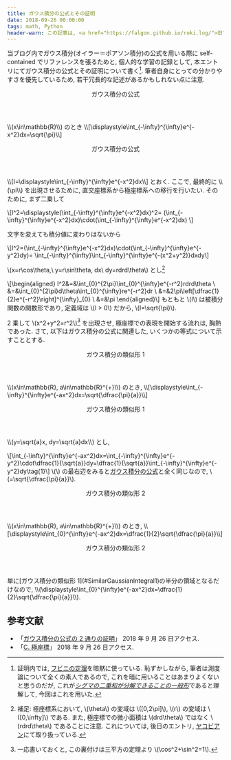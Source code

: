 ```yaml
---
title: ガウス積分の公式とその証明
date: 2018-09-26 00:00:00
tags: math, Python
header-warn: この記事は, <a href="https://falgon.github.io/roki.log/">旧ブログ</a>から移植された記事です. よって, その内容として, <a href="https://falgon.github.io/roki.log/">旧ブログ</a>に依存した文脈が含まれている可能性があります. 予めご了承下さい.
---
```


当ブログ内でガウス積分(オイラー＝ポアソン積分)の公式を用いる際に self-contained でリファレンスを張るためと, 
個人的な学習の記録として, 本エントリにてガウス積分の公式とその証明について書く[^1]$.$
筆者自身にとっての分かりやすさを優先しているため, 若干冗長的な記述があるかもしれない点に注意.

<div class="m-thm">
<header class="m-thm-title"><p><span id="GaussianIntegral">ガウス積分の公式</span></p></header>
<div class="m-thm-content">
  \\(x\in\mathbb{R}\\) のとき \\[\displaystyle\int_{-\infty}^{\infty}e^{-x^2}dx=\sqrt{\pi}\\]
  </div>
</div>

<!--more-->

<div class="m-proof">
<header class="m-proof-title"><p>ガウス積分の公式</p></header>
<div class="m-proof-content">
\\[I=\displaystyle\int_{-\infty}^{\infty}e^{-x^2}dx\\] とおく. 
ここで, 最終的に \\(\pi\\) を出現させるために, 直交座標系から極座標系への移行を行いたい.
そのために, まず二乗して

\\[I^2=\displaystyle(\int_{-\infty}^{\infty}e^{-x^2}dx)^2=
(\int_{-\infty}^{\infty}e^{-x^2}dx)\cdot(\int_{-\infty}^{\infty}e^{-x^2}dx)
\\]

文字を変えても積分値に変わりはないから

\\[I^2=(\int_{-\infty}^{\infty}e^{-x^2}dx)\cdot(\int_{-\infty}^{\infty}e^{-y^2}dy)=
\int_{-\infty}^{\infty}\int_{-\infty}^{\infty}e^{-(x^2+y^2)}dxdy\\]

\\(x=r\cos\theta,\ y=r\sin\theta, dx\ dy=rdrd\theta\\) とし[^2]

\\[\begin{aligned}
I^2&=&\int_{0}^{2\pi}\int_{0}^{\infty}e^{-r^2}rdrd\theta \\
&=&\int_{0}^{2\pi}d\theta\int_{0}^{\infty}re^{-r^2}dr \\
&=&2\pi\left[\dfrac{1}{2}e^{-r^2}\right]^{\infty}_{0} \\
&=&\pi
\end{aligned}\\]
もともと \\(I\\) は被積分関数の関数形であり, 
定義域は \\(I > 0\\) だから, \\(I=\sqrt{\pi}\\). 
</div>
</div>

2 乗して \\(x^2+y^2=r^2\\)[^3] を出現させ, 極座標での表現を開始する流れは, 胸熱であった.
さて, 以下はガウス積分の公式に関連した, いくつかの等式について示すこととする.

<div class="m-thm">
<header class="m-thm-title"><p><span id="SimilarGaussianIntegral1">ガウス積分の類似形 1</span></p></header>
<div class="m-thm-content">
  \\(x\in\mathbb{R}, a\in\mathbb{R}^{+}\\) のとき, \\[\displaystyle\int_{-\infty}^{\infty}e^{-ax^2}dx=\sqrt{\dfrac{\pi}{a}}\\]
  </div>
</div>

<div class="m-proof">
<header class="m-proof-title"><p>ガウス積分の類似形 1</p></header>
<div class="m-proof-content">
\\(y=\sqrt{a}x, dy=\sqrt{a}dx\\) とし,

\\[\int_{-\infty}^{\infty}e^{-ax^2}dx=\int_{-\infty}^{\infty}e^{-y^2}\cdot\dfrac{1}{\sqrt{a}}dy=\dfrac{1}{\sqrt{a}}\int_{-\infty}^{\infty}e^{-y^2}dy\tag{1}\\]
\\(\\) の最右辺をみると[ガウス積分の公式](#GaussianIntegral)と全く同じなので, \\(=\sqrt{\dfrac{\pi}{a}}\\). 
</div>
</div>

<div class="m-thm">
<header class="m-thm-title"><p><span id="SimilarGaussianIntegral2">ガウス積分の類似形 2</span></p></header>
<div class="m-thm-content">
  \\(x\in\mathbb{R}, a\in\mathbb{R}^{+}\\) のとき, \\[\displaystyle\int_{0}^{\infty}e^{-ax^2}dx=\dfrac{1}{2}\sqrt{\dfrac{\pi}{a}}\\]
  </div>
</div>

<div class="m-proof">
<header class="m-proof-title"><p>ガウス積分の類似形 2</p></header>
<div class="m-proof-content">
単に[ガウス積分の類似形 1](#SimilarGaussianIntegral1)の半分の領域となるだけなので,
\\(\displaystyle\int_{0}^{\infty}e^{-ax^2}dx=\dfrac{1}{2}\sqrt{\dfrac{\pi}{a}}\\).
</div>
</div>

## 参考文献

<ul>
<li>「<a id="ref1" href="https://mathtrain.jp/gauss">ガウス積分の公式の 2 通りの証明</a>」 2018 年 9 月 26 日アクセス.</li>
<li>「<a href="http://www.chem.tsukuba.ac.jp/kazuya/kazuya/AppC.pdf">C. 極座標</a>」 2018 年 9 月 26 日アクセス.</li>
</ul>

[^1]: 証明内では, [フビニの定理](https://ja.wikipedia.org/wiki/%E3%83%95%E3%83%93%E3%83%8B%E3%81%AE%E5%AE%9A%E7%90%86)を暗黙に使っている. 恥ずかしながら, 筆者は測度論について全くの素人であるので, これを暗に用いることはあまりよくないと思うのだが, これが[<i>シグマの二重和が分解できることの一般形</i>](#ref1)であると理解して, 今回はこれを用いた.
[^2]: 補足: 極座標系において, \\(\theta\\) の変域は \\([0,2\pi]\\), \\(r\\) の変域は \\([0,\infty]\\) である. また, 極座標での微小面積は \\(drd\theta\\) ではなく \\(rdrd\theta\\) であることに注意. これについては, 後日のエントリ, [ヤコビアン](/roki.log/posts/2018/10/04/jacobian/)にて取り扱っている.
[^3]: 一応書いておくと, この裏付けは三平方の定理より \\(\cos^2+\sin^2=1\\).
